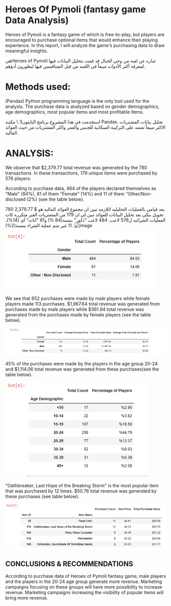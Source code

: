 # Heroes Of Pymoli (fantasy game Data Analysis)

Heroes of Pymoli is a fantasy game of which is free-to-play, but players are encouraged to purchase optional items that would enhance their playing experience. In this report, I will analyze the game's purchasing data to draw meaningful insights.

هيHeroes of Pymoli  عباره عن لعبة من وحي الخيال قد قمت بتحليل البيانات فيها لمعرفه أكثر الأدوات مبيعاً في اللعبه من قبل المتنافسين فيها ليطورون أدؤهم.

# Methods used:

(Pandas) Python programming language is the only tool used for the analysis. The purchase data is analyzed based on gender demographics, age demographics, most popular items and most profitable items.

استخدمت في هذا المشروع برنامج البايثون3 \ مكتبة Pandas. تحليل بيانات المشتريات الاكثر مبيعاً تعتمد على التركيبة السكانية للجنس والعمر واكثر المشتريات من حيث العوائد الماليه.   
# ANALYSIS:

We observe that $2,379.77 total revenue was generated by the 780 transactions. In these transactions, 179 unique items were purchased by 576 players.

According to purchase data, 484 of the players declared themselves as "Male" (84%), 81 of them "Female" (14%) and 11 of them "Other/Non-disclosed (2%) (see the table below).

بعد قيامي بالعمليات التحليليه اللازمه تبين ان مجموع العوائد الماليه هو $ 2,379.77 
780 تحويل بنكي بعد تحليل البيانات للعوائد تبين لي ان 179 من المشتريات الغير متكرره كات العمليات الشرائيه ل576 لاعب.
484 لاعب "ذكور" بنسبة(84 %) و81 "اناث" أي (14%)، 11 غير متم عملية الشراء بنسبة(2%). 
![image](https://user-images.githubusercontent.com/63086810/175850173-df14b1d3-326d-4fb4-adf5-f333c51444cd.png)

![Figure 1](Images/Heropic1.PNG)


We see that 652 purchases were made by male players while female players made 113 purchases. $1,967.64 total revenue was generated from purchases made by male players while $361.94 total revenue was generated from the purchases made by female players (see the table below).

![Figure 2](Images/Heropic2.PNG)

45% of the purchases were made by the players in the age group 20-24 and $1,114.06 total revenue was generated from these purchases(see the table below). 

![Figure 3](Images/heropic3.PNG)

"Oathbreaker, Last Hope of the Breaking Storm" is the most popular item that was purchased by 12 times. $50.76 total revenue was generated by these purchases (see table below). 

![Figure 4](Images/hero6.PNG)

## CONCLUSIONS & RECOMMENDATIONS

According to purchase data of Heroes of Pymoli fantasy game, male players and the players in the 20-24 age group generate more revenue. Marketing campaigns focusing on these groups will have more possibility to increase revenue. Marketing campaigns increasing the visibility of popular items will bring more revenue. 

